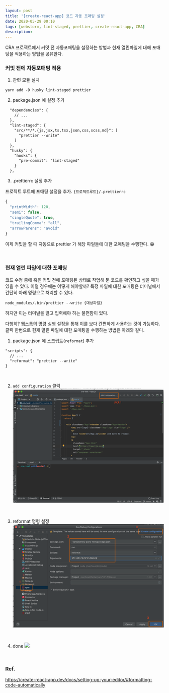 ```yaml
---
layout: post
title: '[create-react-app] 코드 자동 포매팅 설정'
date: 2020-05-29 00:10
tags: [webstorm, lint-staged, prettier, create-react-app, CRA]
description:
---
```


CRA 프로젝트에서 커밋 전 자동포매팅을 설정하는 방법과 현재 열린파일에 대해 포매팅을 적용하는 방법을 공유한다.

### 커밋 전에 자동포매팅 적용

1. 관련 모듈 설치

```
yarn add -D husky lint-staged prettier
```

2. package.json 에 설정 추가

```json{4-13}
  "dependencies": {
    // ...
  },
  "lint-staged": {
    "src/**/*.{js,jsx,ts,tsx,json,css,scss,md}": [
      "prettier --write"
    ]
  },
  "husky": {
    "hooks": {
      "pre-commit": "lint-staged"
    }
  },
```

3. .prettierrc 설정 추가

프로젝트 루트에 포매팅 설정을 추가. `{프로젝트루트}/.prettierrc`

```js
{
  "printWidth": 120,
  "semi": false,
  "singleQuote": true,
  "trailingComma": "all",
  "arrowParens": "avoid"
}
```

이제 커밋을 할 때 자동으로 prettier 가 해당 파일들에 대한 포매팅을 수행한다. 😁

<br>

### 현재 열린 파일에 대한 포매팅

코드 수정 중에 혹은 커밋 전에 포매팅된 상태로 작업해 둔 코드를 확인하고 싶을 때가 있을 수 있다. 이럴 경우에는 어떻게 해야할까? 특정 파일에 대한 포매팅은 터미널에서 간단히 아래 명령으로 처리할 수 있다.

```
node_modules/.bin/prettier --write {대상파일}
```

하지만 이는 터미널을 열고 입력해야 하는 불편함이 있다.

다행히? 웹스톰의 명령 실행 설정을 통해 이를 보다 간편하게 사용하는 것이 가능하다. 클릭 한번으로 현재 열린 파일에 대한 포매팅을 수행하는 방법은 아래와 같다.

1. package.json 에 스크립트(`reformat`) 추가

```json{3}
"scripts": {
  // ...
  "reformat": "prettier --write"
}
```

<br>

2. `add configuration` 클릭
   ![](./reformat1.png)

<br>

3. reformat 명령 설정
   ![](./reformat2.png)

<br>

4. done
   ![](./reformat3.gif)

<br>

### Ref.

https://create-react-app.dev/docs/setting-up-your-editor/#formatting-code-automatically
